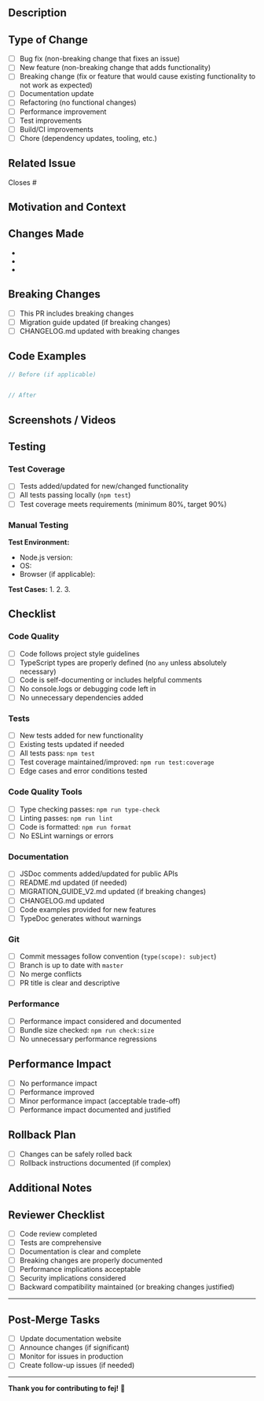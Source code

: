 ## Description

<!-- Provide a brief description of the changes in this PR -->

## Type of Change

<!-- Mark the relevant option with an 'x' -->

- [ ] Bug fix (non-breaking change that fixes an issue)
- [ ] New feature (non-breaking change that adds functionality)
- [ ] Breaking change (fix or feature that would cause existing functionality to not work as expected)
- [ ] Documentation update
- [ ] Refactoring (no functional changes)
- [ ] Performance improvement
- [ ] Test improvements
- [ ] Build/CI improvements
- [ ] Chore (dependency updates, tooling, etc.)

## Related Issue

<!-- Link to the issue this PR addresses -->

Closes #<!-- issue number -->

<!-- Or if it doesn't close the issue completely -->
<!-- Related to #issue-number -->

## Motivation and Context

<!-- Why is this change required? What problem does it solve? -->

## Changes Made

<!-- List the specific changes made in this PR -->

-
-
-

## Breaking Changes

<!-- If this PR introduces breaking changes, describe them here -->
<!-- Include migration instructions if applicable -->

- [ ] This PR includes breaking changes
- [ ] Migration guide updated (if breaking changes)
- [ ] CHANGELOG.md updated with breaking changes

## Code Examples

<!-- If applicable, provide code examples showing how to use the new feature or changes -->

```typescript
// Before (if applicable)


// After

```

## Screenshots / Videos

<!-- If applicable, add screenshots or videos to help explain your changes -->

## Testing

### Test Coverage

- [ ] Tests added/updated for new/changed functionality
- [ ] All tests passing locally (`npm test`)
- [ ] Test coverage meets requirements (minimum 80%, target 90%)

### Manual Testing

<!-- Describe the testing you performed to verify your changes -->

**Test Environment:**
- Node.js version:
- OS:
- Browser (if applicable):

**Test Cases:**
1.
2.
3.

## Checklist

### Code Quality

- [ ] Code follows project style guidelines
- [ ] TypeScript types are properly defined (no `any` unless absolutely necessary)
- [ ] Code is self-documenting or includes helpful comments
- [ ] No console.logs or debugging code left in
- [ ] No unnecessary dependencies added

### Tests

- [ ] New tests added for new functionality
- [ ] Existing tests updated if needed
- [ ] All tests pass: `npm test`
- [ ] Test coverage maintained/improved: `npm run test:coverage`
- [ ] Edge cases and error conditions tested

### Code Quality Tools

- [ ] Type checking passes: `npm run type-check`
- [ ] Linting passes: `npm run lint`
- [ ] Code is formatted: `npm run format`
- [ ] No ESLint warnings or errors

### Documentation

- [ ] JSDoc comments added/updated for public APIs
- [ ] README.md updated (if needed)
- [ ] MIGRATION_GUIDE_V2.md updated (if breaking changes)
- [ ] CHANGELOG.md updated
- [ ] Code examples provided for new features
- [ ] TypeDoc generates without warnings

### Git

- [ ] Commit messages follow convention (`type(scope): subject`)
- [ ] Branch is up to date with `master`
- [ ] No merge conflicts
- [ ] PR title is clear and descriptive

### Performance

- [ ] Performance impact considered and documented
- [ ] Bundle size checked: `npm run check:size`
- [ ] No unnecessary performance regressions

## Performance Impact

<!-- Describe any performance implications of this change -->

- [ ] No performance impact
- [ ] Performance improved
- [ ] Minor performance impact (acceptable trade-off)
- [ ] Performance impact documented and justified

## Rollback Plan

<!-- How can these changes be rolled back if needed? -->

- [ ] Changes can be safely rolled back
- [ ] Rollback instructions documented (if complex)

## Additional Notes

<!-- Any additional information that reviewers should know -->

## Reviewer Checklist

<!-- For maintainers reviewing this PR -->

- [ ] Code review completed
- [ ] Tests are comprehensive
- [ ] Documentation is clear and complete
- [ ] Breaking changes are properly documented
- [ ] Performance implications acceptable
- [ ] Security implications considered
- [ ] Backward compatibility maintained (or breaking changes justified)

---

## Post-Merge Tasks

<!-- Tasks to complete after merging (if any) -->

- [ ] Update documentation website
- [ ] Announce changes (if significant)
- [ ] Monitor for issues in production
- [ ] Create follow-up issues (if needed)

---

**Thank you for contributing to fej!** 🎉
